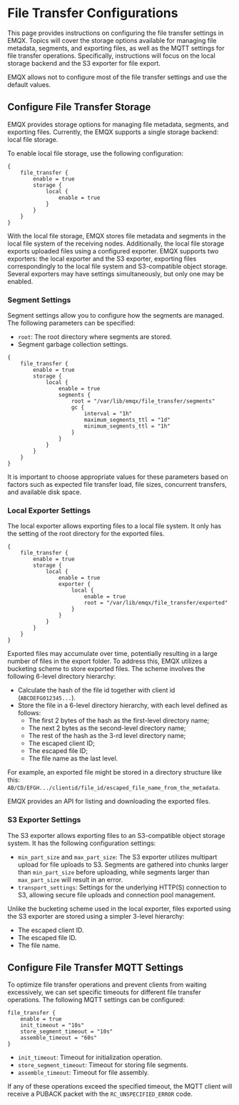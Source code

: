 # File Transfer Configurations

This page provides instructions on configuring the file transfer settings in EMQX. Topics will cover the storage options available for managing file metadata, segments, and exporting files, as well as the MQTT settings for file transfer operations. Specifically, instructions will focus on the local storage backend and the S3 exporter for file export.

EMQX allows not to configure most of the file transfer settings and use the default values.

## Configure File Transfer Storage

EMQX provides storage options for managing file metadata, segments, and exporting files. Currently, the EMQX supports a single storage backend: local file storage.

To enable local file storage, use the following configuration:

```
{
    file_transfer {
        enable = true
        storage {
            local {
                enable = true
            }
        }
    }
}
```

With the local file storage, EMQX stores file metadata and segments in the local file system of the receiving nodes. Additionally, the local file storage exports uploaded files using a configured exporter. EMQX supports two exporters: the local exporter and the S3 exporter, exporting files correspondingly to the local file system and S3-compatible object storage. Several exporters may have settings simultaneously, but only one may be enabled.

### Segment Settings

Segment settings allow you to configure how the segments are managed. The following parameters can be specified:

- `root`: The root directory where segments are stored.
- Segment garbage collection settings.


```
{
    file_transfer {
        enable = true
        storage {
            local {
                enable = true
                segments {
                    root = "/var/lib/emqx/file_transfer/segments"
                    gc {
                        interval = "1h"
                        maximum_segments_ttl = "1d"
                        minimum_segments_ttl = "1h"
                    }
                }
            }
        }
    }
}
```

It is important to choose appropriate values for these parameters based on factors such as expected file transfer load, file sizes, concurrent transfers, and available disk space.

### Local Exporter Settings

The local exporter allows exporting files to a local file system. It only has the setting of the root directory for the exported files.

```
{
    file_transfer {
        enable = true
        storage {
            local {
                enable = true
                exporter {
                    local {
                        enable = true
                        root = "/var/lib/emqx/file_transfer/exported"
                    }
                }
            }
        }
    }
}
```

Exported files may accumulate over time, potentially resulting in a large number of files in the export folder. To address this, EMQX utilizes a bucketing scheme to store exported files. The scheme involves the following 6-level directory hierarchy:

- Calculate the hash of the file id together with client id (`ABCDEFG012345...`).
- Store the file in a 6-level directory hierarchy, with each level defined as follows:
  * The first 2 bytes of the hash as the first-level directory name;
  * The next 2 bytes as the second-level directory name;
  * The rest of the hash as the 3-rd level directory name;
  * The escaped client ID;
  * The escaped file ID;
  * The file name as the last level.

For example, an exported file might be stored in a directory structure like this: `AB/CD/EFGH.../clientid/file_id/escaped_file_name_from_the_metadata`.

EMQX provides an API for listing and downloading the exported files.

### S3 Exporter Settings

The S3 exporter allows exporting files to an S3-compatible object storage system. It has the following configuration settings:

- `min_part_size` and `max_part_size`: The S3 exporter utilizes multipart upload for file uploads to S3. Segments are gathered into chunks larger than `min_part_size` before uploading, while segments larger than `max_part_size` will result in an error.
- `transport_settings`: Settings for the underlying HTTP(S) connection to S3, allowing secure file uploads and connection pool management.

Unlike the bucketing scheme used in the local exporter, files exported using the S3 exporter are stored using a simpler 3-level hierarchy:

- The escaped client ID.
- The escaped file ID.
- The file name.

## Configure File Transfer MQTT Settings

To optimize file transfer operations and prevent clients from waiting excessively, we can set specific timeouts for different file transfer operations. The following MQTT settings can be configured:

```
file_transfer {
    enable = true
    init_timeout = "10s"
    store_segment_timeout = "10s"
    assemble_timeout = "60s"
}
```

- `init_timeout`: Timeout for initialization operation.
- `store_segment_timeout`: Timeout for storing file segments.
- `assemble_timeout`: Timeout for file assembly.

If any of these operations exceed the specified timeout, the MQTT client will receive a PUBACK packet with the `RC_UNSPECIFIED_ERROR` code.
